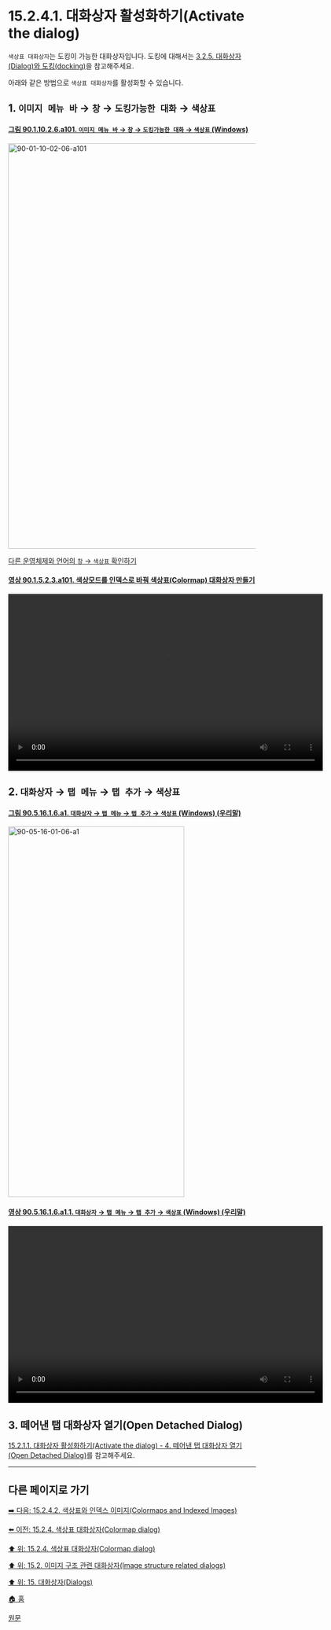 # 15.2.4.1. 대화상자 활성화하기(Activate the dialog)

`색상표 대화상자`는 도킹이 가능한 대화상자입니다. 도킹에 대해서는 [3.2.5. 대화상자(Dialog)와 도킹(docking)](./03-02-05-00-dialogs-and-docking.md)을 참고해주세요.

아래와 같은 방법으로 `색상표 대화상자`를 활성화할 수 있습니다.

<a id="15-02-04-01-s1"></a>

## 1. `이미지 메뉴 바` → `창` → `도킹가능한 대화` → `색상표`

<a id="90-01-10-02-06-a101"></a>

#### [그림 90.1.10.2.6.a101. `이미지 메뉴 바` → `창` → `도킹가능한 대화` → `색상표` (Windows)](./90-01-10-02-06-colormap.md#90-01-10-02-06-a101)
<img width="980" height="825" alt="90-01-10-02-06-a101" src="https://github.com/wonder13662/gimp/assets/15767104/2706ca8a-5e11-4b0a-8cb6-d1261c5b3f24" />

[다른 운영체제와 언어의 `창` → `색상표` 확인하기](./90-01-10-02-06-colormap.md#90-01-10-02-06-a102)

<a id="90-01-05-02-03-a101"></a>

#### [영상 90.1.5.2.3.a101. 색상모드를 인덱스로 바꿔 색상표(Colormap) 대화상자 만들기](./90-01-05-02-03-indexed.md#90-01-05-02-03-a101)
<video controls="controls" width="640" height="360" environment="MacOS:Sonoma 14.2.1 GIMP 2.10.36" src="https://github.com/wonder13662/gimp/assets/15767104/e1b86121-19a0-4830-b091-c3a2db7e6d72"></video>

<a id="15-02-04-01-s2"></a>

## 2. `대화상자` → `탭 메뉴` → `탭 추가` → `색상표`

<a id="90-05-16-01-06-a1"></a>

#### [그림 90.5.16.1.6.a1. `대화상자` → `탭 메뉴` → `탭 추가` → `색상표` (Windows) (우리말)](./90-05-16-01-06-colormap.md#90-05-16-01-06-a1)
<img width="358" height="754" alt="90-05-16-01-06-a1" src="https://github.com/wonder13662/gimp/assets/15767104/406b0edf-8bab-4155-b97d-0034af1cc7bf" />

<a id="90-05-16-01-06-a1-01"></a>

#### [영상 90.5.16.1.6.a1.1. `대화상자` → `탭 메뉴` → `탭 추가` → `색상표` (Windows) (우리말)](./90-05-16-01-06-colormap.md#90-05-16-01-06-a1-01)
<video controls="controls" width="640" height="360" src="https://github.com/wonder13662/gimp/assets/15767104/eaf632fc-e849-40db-968e-b1df1b7e3dfe"></video>

## 3. 떼어낸 탭 대화상자 열기(Open Detached Dialog)

[15.2.1.1. 대화상자 활성화하기(Activate the dialog) - 4. 떼어낸 탭 대화상자 열기(Open Detached Dialog)](./15-02-01-01-activate_the_dialog.md#15-02-01-01-s4)를 참고해주세요.

***

## 다른 페이지로 가기

[➡️ 다음: 15.2.4.2. 색상표와 인덱스 이미지(Colormaps and Indexed Images)](./15-02-04-02-colormaps_n_indexed_images.md)

[⬅️ 이전: 15.2.4. 색상표 대화상자(Colormap dialog)](./15-02-04-00-colormap-dialog.md)

[⬆️ 위: 15.2.4. 색상표 대화상자(Colormap dialog)](./15-02-04-00-colormap-dialog.md)

[⬆️ 위: 15.2. 이미지 구조 관련 대화상자(Image structure related dialogs)](./15-02-00-image-structure-related-dialogs.md)

[⬆️ 위: 15. 대화상자(Dialogs)](./15-00-dialogs.md)

[🏠 홈](./00-home.md)

[원문](https://docs.gimp.org/2.10/ko/gimp-indexed-palette-dialog.html#gimp-indexed-palette-dialog-activate)